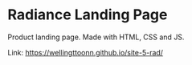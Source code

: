 # Radiance Landing Page

Product landing page. Made with HTML, CSS and JS.

Link: https://wellingttoonn.github.io/site-5-rad/
